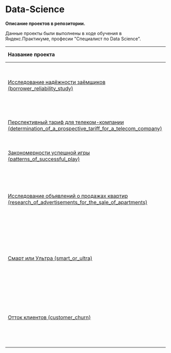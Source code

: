 # Data-Science

**Описание проектов в репозитории.**

Данные проекты были выполнены в ходе обучения в Яндекс.Практикуме, професии "Специалист по Data Science".


|Название проекта|Описание|Используемые библиотеки|Статус проекта|
|:---------------|:-------|:----------------------|:-------------|
|<a href="https://github.com/JulijaBondarenko/Data-Science/tree/main/borrower_reliability_study">Исследование надёжности заёмщиков (borrower_reliability_study)</a>|Нужно разобраться, влияет ли семейное положение и количество детей клиента на факт погашения кредита в срок|pandas, pymystem3, Mystem|завершён|
|<a href="https://github.com/JulijaBondarenko/Data-Science/tree/main/determination_of_a_prospective_tariff_for_a_telecom_company">Перспективный тариф для телеком-компании (determination_of_a_prospective_tariff_for_a_telecom_company)</a>|Нужно проанализировать поведение клиентов и сделать вывод — какой тариф лучше|pandas, numpy, scipy, matplotlib, seaborn|завершён|
|<a href="https://github.com/JulijaBondarenko/Data-Science/tree/main/patterns_of_successful_play">Закономерности успешной игры (patterns_of_successful_play)</a>|Нужно выявить определяющие успешность игры закономерности|pandas, numpy, scipy, matplotlib, seaborn|завершён|
|<a href="https://github.com/JulijaBondarenko/Data-Science/tree/main/research_of_advertisements_for_the_sale_of_apartments">Исследование объявлений о продажах квартир (research_of_advertisements_for_the_sale_of_apartments)</a>|Установить параметры, которые позволят построить автоматизированную систему для отслеживания аномалий и мошенническую деятельность|pandas, matplotlib, seaborn|завершён|
|<a href="https://github.com/JulijaBondarenko/Data-Science/tree/main/smart_or_ultra">Смарт или Ультра (smart_or_ultra)</a>|Нужно построить модель для задачи классификации, которая выберет подходящий тариф|pandas, numpy, random, sklearn.model_selection, sklearn.tree, sklearn.ensemble, sklearn.dummy, sklearn.linear_model, sklearn.metrics, sklearn.ensemble|завершён|
|<a href="https://github.com/Data-Science-Specialist/Data-Science/tree/main/сustomer_churn">Отток клиентов (сustomer_churn)</a>|Нужно построить модель предельно большим значением F1-меры|pandas, numpy, random, sklearn.model_selection, sklearn.tree, sklearn.metrics, sklearn.ensemble, sklearn.dummy, sklearn.linear_model, sklearn.ensemble|завершён|
